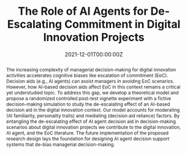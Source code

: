 ---
title: 'The Role of AI Agents for De-Escalating Commitment in Digital Innovation Projects'

# Authors
# If you created a profile for a user (e.g. the default `admin` user), write the username (folder name) here
# and it will be replaced with their full name and linked to their profile.
authors:
  - Carolin Marx
  - admin
  - Ben Lazarine

date: '2021-12-01T00:00:00Z'
# doi: '10.1109/ISI.2019.8823238'

# Schedule page publish date (NOT publication's date).
publishDate: '2017-01-01T00:00:00Z'

# Publication type.
# Legend: 0 = Uncategorized; 1 = Conference paper; 2 = Journal article;
# 3 = Preprint / Working Paper; 4 = Report; 5 = Book; 6 = Book section;
# 7 = Thesis; 8 = Patent
publication_types: ['1']

# Publication name and optional abbreviated publication name.
publication: In *International Conference on Information Systems*
publication_short: In *ICIS 2021*

abstract: The increasing complexity of managerial decision-making for digital innovation activities accelerates cognitive biases like escalation of commitment (EoC). Decision aids (e.g., AI agents) can assist managers in avoiding EoC scenarios. However, how AI-based decision aids affect EoC in this context remains a critical yet understudied topic. To address this gap, we develop a theoretical model and propose a randomized controlled post-test vignette experiment with a fictive decision-making simulation to study the de-escalating effect of an AI-based decision aid in the digital innovation context. Our model accounts for moderating (AI familiarity, personality traits) and mediating (decision aid reliance) factors. By entangling the de-escalating effect of AI agent decision aid in decision-making scenarios about digital innovation projects we contribute to the digital innovation, AI agent, and the EoC literature. The future implementation of the proposed research design lays the foundation for designing AI agent decision support systems that de-bias managerial decision-making.
# Summary. An optional shortened abstract.
#summary: Lorem ipsum dolor sit amet, consectetur adipiscing elit. Duis posuere tellus ac convallis placerat. Proin tincidunt magna sed ex sollicitudin condimentum.

tags:
- Behavioral
featured: false

# Custom links (uncomment lines below)
# links:
# - name: Custom Link
#   url: http://example.org

url_pdf: 'https://aisel.aisnet.org/cgi/viewcontent.cgi?article=1375&context=icis2021'
#url_code: 'https://github.com/wowchemy/wowchemy-hugo-themes'
#url_dataset: 'https://github.com/wowchemy/wowchemy-hugo-themes'
#url_poster: ''
#url_project: ''
#url_slides: ''
#url_source: 'https://github.com/wowchemy/wowchemy-hugo-themes'
#url_video: 'https://youtube.com'

# Associated Projects (optional).
#   Associate this publication with one or more of your projects.
#   Simply enter your project's folder or file name without extension.
#   E.g. `internal-project` references `content/project/internal-project/index.md`.
#   Otherwise, set `projects: []`.
#projects:
#  - example

# Slides (optional).
#   Associate this publication with Markdown slides.
#   Simply enter your slide deck's filename without extension.
#   E.g. `slides: "example"` references `content/slides/example/index.md`.
#   Otherwise, set `slides: ""`.
# slides: example
---